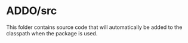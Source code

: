 # ADDO/src

This folder contains source code that will automatically be added to the classpath when
the package is used.
